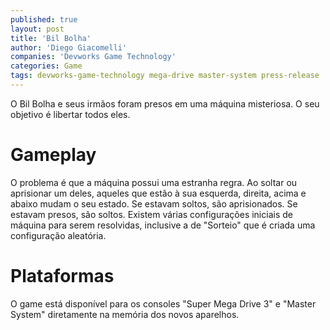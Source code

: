 ```yaml
---
published: true
layout: post
title: 'Bil Bolha'
author: 'Diego Giacomelli'
companies: 'Devworks Game Technology'
categories: Game
tags: devworks-game-technology mega-drive master-system press-release
---
```

O Bil Bolha e seus irmãos foram presos em uma máquina misteriosa. O seu objetivo é libertar todos eles. 

# Gameplay
O problema é que a máquina possui uma estranha regra. Ao soltar ou aprisionar um deles, aqueles que estão à sua esquerda, direita, acima e abaixo mudam o seu estado. Se estavam soltos, são aprisionados. Se estavam presos, são soltos. Existem várias configurações iniciais de máquina para serem resolvidas, inclusive a de "Sorteio" que é criada uma configuração aleatória.

# Plataformas
O game está disponível para os consoles "Super Mega Drive 3" e "Master System" diretamente na memória dos novos aparelhos.